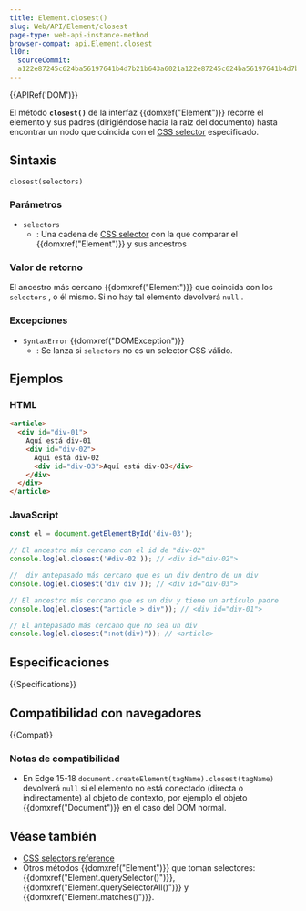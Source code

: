 ```yaml
---
title: Element.closest()
slug: Web/API/Element/closest
page-type: web-api-instance-method
browser-compat: api.Element.closest
l10n:
  sourceCommit:
  a122e87245c624ba56197641b4d7b21b643a6021a122e87245c624ba56197641b4d7b21b643a6021
---
```


{{APIRef('DOM')}}

El método **`closest()`** de la interfaz {{domxef("Element")}} recorre el elemento y sus padres (dirigiéndose hacia la raiz del documento) hasta encontrar un nodo que coincida con el [CSS selector](/es/docs/Learn/CSS/Building_blocks/Selectors) especificado.

## Sintaxis

```js-nonlint
closest(selectors)
```

### Parámetros

- `selectors`
  - : Una cadena de [CSS selector](/es/docs/Learn/CSS/Building_blocks/Selectors) con la que comparar el {{domxref("Element")}} y sus ancestros

### Valor de retorno

El ancestro más cercano {{domxref("Element")}} que coincida con los `selectors` , o él mismo. Si no hay tal elemento devolverá `null` .

### Excepciones

- `SyntaxError` {{domxref("DOMException")}}
  - : Se lanza si `selectors` no es un selector CSS válido.

## Ejemplos

### HTML

```html
<article>
  <div id="div-01">
    Aquí está div-01
    <div id="div-02">
      Aquí está div-02
      <div id="div-03">Aquí está div-03</div>
    </div>
  </div>
</article>
```

### JavaScript

```js
const el = document.getElementById('div-03');

// El ancestro más cercano con el id de "div-02"
console.log(el.closest('#div-02')); // <div id="div-02">

//  div antepasado más cercano que es un div dentro de un div
console.log(el.closest('div div')); // <div id="div-03">

// El ancestro más cercano que es un div y tiene un artículo padre
console.log(el.closest("article > div")); // <div id="div-01">

// El antepasado más cercano que no sea un div
console.log(el.closest(":not(div)")); // <article>
```

## Especificaciones

{{Specifications}}

## Compatibilidad con navegadores

{{Compat}}

### Notas de compatibilidad

- En Edge 15-18 `document.createElement(tagName).closest(tagName)` devolverá `null` si el elemento no está conectado (directa o indirectamente) al objeto de contexto, por ejemplo el objeto {{domxref("Document")}} en el caso del DOM normal.

## Véase también

- [CSS selectors reference](/es/docs/Web/CSS/CSS_Selectors)
- Otros métodos {{domxref("Element")}} que toman selectores: {{domxref("Element.querySelector()")}}, {{domxref("Element.querySelectorAll()")}} y {{domxref("Element.matches()")}}.
